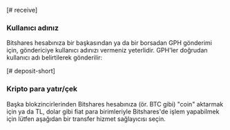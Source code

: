 [# receive]
### Kullanıcı adınız
Bitshares hesabınıza bir başkasından ya da bir borsadan GPH gönderimi için, göndericiye kullanıcı adınızı vermeniz yeterlidir. GPH'ler doğrudan kullanıcı adı belirtilerek gönderilir:

[# deposit-short]
### Kripto para yatır/çek
Başka blokzincirlerinden Bitshares hesabınıza (ör. BTC gibi) "coin" aktarmak için ya da TL, dolar gibi fiat para birimleriyle Bitshares'de işlem yapabilmek için lütfen aşağıdan bir transfer hizmet sağlayıcısı seçin.
